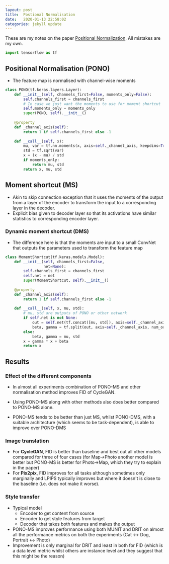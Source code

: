 ```yaml
---
layout: post
title:  Postional Normalisation
date:   2020-01-13 22:58:02
categories: jekyll update
---
```


These are my notes on the paper [Positional Normalization](https://arxiv.org/abs/1907.04312). All mistakes are my own.


```python
import tensorflow as tf
```

## Positional Normalisation (PONO)

- The feature map is normalised with channel-wise moments


```python
class PONO(tf.keras.layers.Layer):
    def __init__(self, channels_first=False, moments_only=False):
        self.channels_first = channels_first
        # In case we just want the moments to use for moment shortcut
        self.moments_only = moments_only
        super(PONO, self).__init__()
    
    @property
    def _channel_axis(self):
        return 1 if self.channels_first else -1
        
    def __call__(self, x):
        mu, var = tf.nn.moments(x, axis=self._channel_axis, keepdims=True)
        std = tf.sqrt(var)
        x = (x - mu) / std
        if moments_only:
            return mu, std
        return x, mu, std
```

## Moment shortcut (MS)

- Akin to skip connection exception that it uses the moments of the output from a layer of the encoder to transform the input to a corresponding layer in the decoder.
- Explicit bias given to decoder layer so that its activations have similar statistics to corresponding encoder layer.

### Dynamic moment shortcut (DMS)
- The difference here is that the moments are input to a small ConvNet that outputs the parameters used to transform the feature map


```python
class MomentShortcut(tf.keras.models.Model):
    def __init__(self, channels_first=False, 
                 net=None):
        self.channels_first = channels_first
        self.net = net
        super(MomentShortcut, self).__init__()
        
    @property
    def _channel_axis(self):
        return 1 if self.channels_first else -1
        
    def __call__(self, x, mu, std):
        # mu, std are outputs of PONO or other network
        if self.net is not None:
            out = self.net(tf.concat([mu, std]), axis=self._channel_axis)
            beta, gamma = tf.split(out, axis=self._channel_axis, num_or_size_splits=2)
        else:
            beta, gamma = mu, std
        x = gamma * x + beta
        return x
```

## Results

### Effect of the different components

- In almost all experiments combination of PONO-MS and other normalisation method improves FID of CycleGAN. 

- Using PONO-MS along with other methods also does better compared to PONO-MS alone.

- PONO-MS tends to be better than just MS, whilst PONO-DMS, with a suitable architecture (which seems to be task-dependent), is able to improve over PONO-DMS

### Image translation
- For **CycleGAN**, FID is better than baseline and best out all other models compared for three of four cases (for Map→Photo another model is better but PONO-MS is better for Photo→Map, which they try to explain in the paper)
- For **Pix2pix**, FID improves for all tasks although sometimes only marginally and LPIPS typically improves but where it doesn't is close to the baseline (i.e. does not make it worse).

### Style transfer
- Typical model 
    - Encoder to get content from source
    - Encoder to get style features from target
    - Decoder that takes both features and makes the output
- PONO-MS improves performance using both MUNIT and DRIT on almost all the performance metrics on both the experiments (Cat ↔ Dog, Portrait ↔ Photo)
- Improvement is only marginal for DRIT and least in both for FID (which is a data level metric whilst others are instance level and they suggest that this might be the reason)

